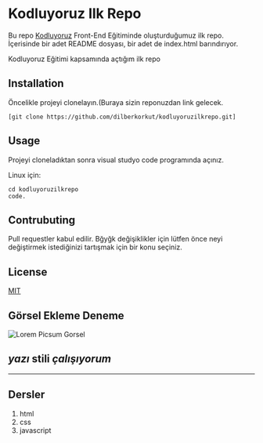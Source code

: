 # Kodluyoruz Ilk Repo
Bu repo [Kodluyoruz](https://kodluyoruz.org/tr/kodluyoruz/) Front-End Eğitiminde oluşturduğumuz ilk repo. İçerisinde bir adet README dosyası, bir adet de index.html barındırıyor.

Kodluyoruz Eğitimi kapsamında açtığım ilk repo

## Installation

Öncelikle projeyi clonelayın.(Buraya sizin reponuzdan link gelecek.

```
[git clone https://github.com/dilberkorkut/kodluyoruzilkrepo.git]
```

## Usage 

Projeyi cloneladıktan sonra visual studyo code programında açınız.

Linux için:

```
cd kodluyoruzilkrepo
code.
```
## Contrubuting 

Pull requestler kabul edilir. Bğyğk değişiklikler için lütfen önce neyi değiştirmek istediğinizi tartışmak için bir konu seçiniz.

## License

[MIT](https://choosealicense.com/licenses/mit/)

## Görsel Ekleme Deneme

![Lorem Picsum Gorsel](https://picsum.photos/id/1/200/300)

*yazı* **stili** ***çalışıyorum***
---
----------------

## Dersler
1. html
2. css
3. javascript
